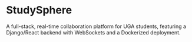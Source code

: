 # StudySphere
A full-stack, real-time collaboration platform for UGA students, featuring a Django/React backend with WebSockets and a Dockerized deployment.
